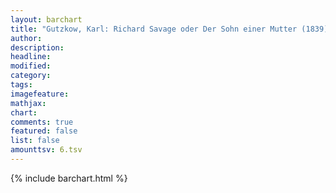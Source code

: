 ```yaml
---
layout: barchart
title: "Gutzkow, Karl: Richard Savage oder Der Sohn einer Mutter (1839)"
author:
description:
headline:
modified:
category:
tags:
imagefeature: 
mathjax: 
chart: 
comments: true
featured: false
list: false
amounttsv: 6.tsv
---
```

{% include barchart.html %}
